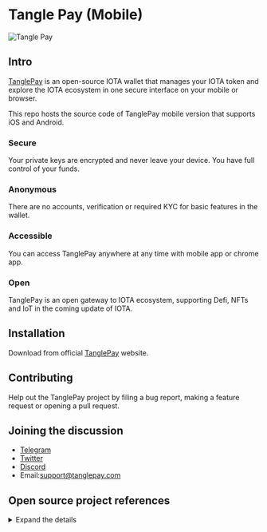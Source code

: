 # Tangle Pay (Mobile)
![Tangle Pay](https://tanglepay.com/image/TanglePayLogo.png "Tangle Pay")

## Intro
[TanglePay](https://www.tanglepay.com) is an open-source IOTA wallet that manages your IOTA token and explore the IOTA ecosystem
in one secure interface on your mobile or browser.

This repo hosts the source code of TanglePay mobile version that supports iOS and Android.

### Secure
Your private keys are encrypted and never leave your device. You have full control of your funds.

### Anonymous
There are no accounts, verification or required KYC for basic features in the wallet.

### Accessible
You can access TanglePay anywhere at any time with mobile app or chrome app.

### Open
TanglePay is an open gateway to IOTA ecosystem, supporting Defi, NFTs and IoT in the coming update of IOTA.

## Installation
Download from official [TanglePay](https://www.tanglepay.com) website.

## Contributing
Help out the TanglePay project by filing a bug report, making a feature request or opening a pull request. 

## Joining the discussion
- [Telegram](https://t.me/tanglepay)
- [Twitter](https://twitter.com/tanglepaycom)
- [Discord](https://discord.gg/5yMCwbdjZ3)
- Email:support@tanglepay.com 

## Open source project references
<details>
  <summary>Expand the details</summary>
  
#### @iota/iota.js
> repository: https://github.com/iotaledger/iota.js.git

> license: Apache-2.0

#### @iota/crypto.js
> repository: https://github.com/iotaledger/iota.js.git

> license: Apache-2.0

#### @iota/util.js
> repository: https://github.com/iotaledger/iota.js.git

> license: Apache-2.0

#### @iota/mqtt.js
> repository: https://github.com/iotaledger/iota.js.git

> license: Apache-2.0

#### antd-mobile
> repository: git+https://github.com/ant-design/ant-design-mobile.git

> license: MIT

#### antd-mobile-icons
> repository: git@github.com:awmleer/antd-mobile-icons.git

> license: MIT

#### bignumber.js
> repository: https://github.com/MikeMcl/bignumber.js.git

> license: MIT

#### crypto-js
> repository: http://github.com/brix/crypto-js.git

> license: MIT

#### formik
> repository: https://github.com/formium/formik.git

> license: Apache-2.0

#### i18next
> repository: https://github.com/i18next/i18next.git

> license: MIT

#### i18next-browser-languagedetector
> repository: https://github.com/i18next/i18next-browser-languageDetector.git

> license: MIT

#### localforage
> repository: git://github.com/localForage/localForage.git

> license: Apache-2.0

#### qrcode.react
> repository: https://github.com/zpao/qrcode.react.git

> license: ISC

#### react
> repository: https://github.com/facebook/react.git

> license: MIT
> 
#### react-copy-to-clipboard
> repository: https://github.com/nkbt/react-copy-to-clipboard.git

> license: MIT

#### react-dom
> repository: https://github.com/facebook/react.git

> license: MIT


#### react-i18next
> repository: https://github.com/i18next/react-i18next.git

> license: MIT

#### react-router-dom
> repository: https://github.com/remix-run/react-router

> license: MIT

#### react-scripts
> repository: https://github.com/facebook/create-react-app.git

> license: MIT

#### react-transition-group
> repository: https://github.com/reactjs/react-transition-group.git

> license: MIT

#### web-vitals
> repository: https://github.com/GoogleChrome/web-vitals.git

> license: Apache-2.0

#### yup
> repository: git+https://github.com/jquense/yup.git

> license: MIT
</details>
